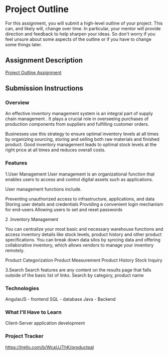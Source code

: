 # Project Outline
For this assignment, you will submit a high-level outline of your project. This can, and likely will, change over time. In particular, your mentor will provide direction and feedback to help sharpen your ideas. So don't worry if you feel unsure about some aspects of the outline or if you have to change some things later.

## Assignment Description
[Project Outline Assignment](https://education.launchcode.org/liftoff/modules/assignments/project-outline)

## Submission Instructions

### Overview
An effective inventory management system is an integral part of supply chain management . It plays a crucial role in overseeing purchases of production components from suppliers and fulfilling customer orders.

 Businesses use this strategy to ensure optimal inventory levels at all times by organizing sourcing, storing and selling both raw materials and finished product. Good inventory management leads to optimal stock levels at the right price at all times and reduces overall costs.
 
### Features
1.User Management 
User management is an organizational function that enables users to access and control digital assets such as applications.

User management functions include.

Preventing unauthorized access to infrastructure, applications, and data
Storing user details and credentials
Providing a convenient login mechanism for end-users
Allowing users to set and reset passwords

2 .Inventory Management

You can centralize your most basic and necessary warehouse functions and access inventory details like stock levels, product history and other product specifications. You can break down data silos by syncing data and offering collaborative inventory, which allows vendors to manage your inventory remotely.

Product Categorization
Product Measurement
Product History
Stock Inquiry

3.Search 
Search features are any content on the results page that falls outside of the basic list of links. 
Search by category, product name

### Technologies
AngularJS - frontend
SQL - database 
Java - Backend

### What I'll Have to Learn
Client-Server application development

### Project Tracker
https://trello.com/b/WcaUJThK/productpal
